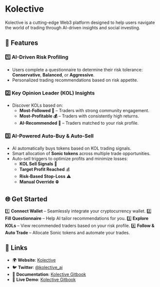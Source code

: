 # Kolective

Kolective is a cutting-edge Web3 platform designed to help users navigate the world of trading through AI-driven insights and social investing.

## 🚀 Features

### 1️⃣ AI-Driven Risk Profiling
- Users complete a questionnaire to determine their risk tolerance: **Conservative**, **Balanced**, or **Aggressive**.
- Personalized trading recommendations based on risk appetite.

### 2️⃣ Key Opinion Leader (KOL) Insights
- Discover KOLs based on:
  - **Most-Followed 📢** – Traders with strong community engagement.
  - **Most-Profitable 💰** – Traders with consistently high returns.
  - **AI-Recommended 🧠** – Traders matched to your risk profile.

### 3️⃣ AI-Powered Auto-Buy & Auto-Sell
- AI automatically buys tokens based on KOL trading signals.
- Smart allocation of **Sonic tokens** across multiple trade opportunities.
- Auto-sell triggers to optimize profits and minimize losses:
  - **KOL Sell Signals** 📢
  - **Target Profit Reached** 💰
  - **Risk-Based Stop-Loss** ⚠️
  - **Manual Override** ⛔

## 🌐 Get Started
1️⃣ **Connect Wallet** – Seamlessly integrate your cryptocurrency wallet.
2️⃣ **Fill Questionnaire** – Help AI tailor recommendations for you.
3️⃣ **Explore KOLs** – View recommended traders based on your risk profile.
4️⃣ **Follow & Auto Trade** – Allocate Sonic tokens and automate your trades.

## 🔗 Links
- 🌍 **Website**: [Kolective](https://kolective.vercel.app)
- 🐦 **Twitter**: [@kolective_ai](https://x.com/kolective_ai)
- 📑 **Documentation**: [Kolective Gitbook](https://kolective.gitbook.io/docs)
- 🎥 **Live Demo**: [Kolective Gitbook](https://youtu.be/x6hh2CjIm7Q?si=iXLEifzgmPENt93p)